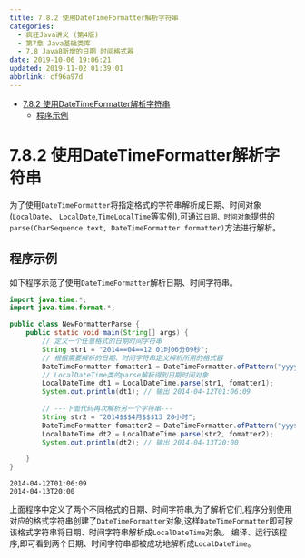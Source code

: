```yaml
---
title: 7.8.2 使用DateTimeFormatter解析字符串
categories: 
  - 疯狂Java讲义 (第4版)
  - 第7章 Java基础类库
  - 7.8 Java8新增的日期 时间格式器
date: 2019-10-06 19:06:21
updated: 2019-11-02 01:39:01
abbrlink: cf96a97d
---
```

- [7.8.2 使用DateTimeFormatter解析字符串](/ReadingNotes/cf96a97d/#7-8-2-使用DateTimeFormatter解析字符串)
    - [程序示例](/ReadingNotes/cf96a97d/#程序示例)

<!--more-->
<script src="https://cdn.bootcss.com/jquery/3.4.0/jquery.slim.min.js"></script>
<script>$(document).ready(function () {$(".post-body > ul:nth-child(1)").hide();});</script>

<!--end-->
<!--SSTStart-->
# 7.8.2 使用DateTimeFormatter解析字符串 #
为了使用`DateTimeFormatter`将指定格式的字符串解析成日期、时间对象(`LocalDate`、 `LocalDate`,`TimeLocalTime`等实例),可通过`日期、时间对象`提供的`parse(CharSequence text, DateTimeFormatter formatter)`方法进行解析。
<!--SSTStop-->
## 程序示例 ##
如下程序示范了使用`DateTimeFormatter`解析日期、时间字符串。
```java
import java.time.*;
import java.time.format.*;

public class NewFormatterParse {
	public static void main(String[] args) {
		// 定义一个任意格式的日期时间字符串
		String str1 = "2014==04==12 01时06分09秒";
		// 根据需要解析的日期、时间字符串定义解析所用的格式器
		DateTimeFormatter fomatter1 = DateTimeFormatter.ofPattern("yyyy==MM==dd HH时mm分ss秒");
		// LocalDateTime类的parse解析得到日期时间对象
		LocalDateTime dt1 = LocalDateTime.parse(str1, fomatter1);
		System.out.println(dt1); // 输出 2014-04-12T01:06:09
		
		// ---下面代码再次解析另一个字符串---
		String str2 = "2014$$$4月$$$13 20小时";
		DateTimeFormatter fomatter2 = DateTimeFormatter.ofPattern("yyy$$$MMM$$$dd HH小时");
		LocalDateTime dt2 = LocalDateTime.parse(str2, fomatter2);
		System.out.println(dt2); // 输出 2014-04-13T20:00

	}
}
```
```
2014-04-12T01:06:09
2014-04-13T20:00
```
上面程序中定义了两个不同格式的日期、时间字符串,为了解析它们,程序分别使用对应的格式字符串创建了`DateTimeFormatter`对象,这样`DateTimeFormatter`即可按该格式字符串将日期、时间字符串解析成`LocalDateTime`对象。
编译、运行该程序,即可看到两个日期、时间字符串都被成功地解析成`LocalDateTime`。

